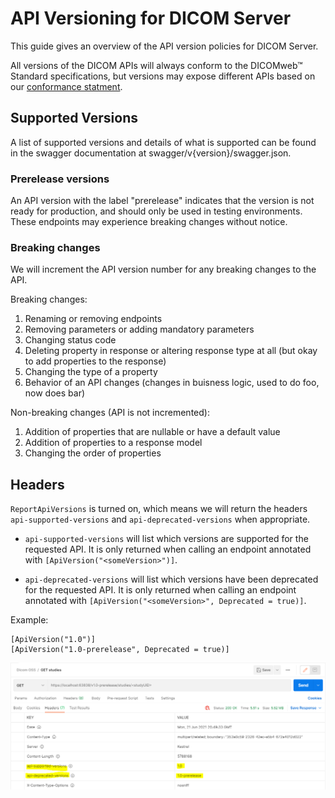 # API Versioning for DICOM Server

This guide gives an overview of the API version policies for DICOM Server. 

All versions of the DICOM APIs will always conform to the DICOMweb™ Standard specifications, but versions may expose different APIs based on our [conformance statment](https://github.com/microsoft/dicom-server/blob/main/docs/resources/conformance-statement.md).

## Supported Versions

A list of supported versions and details of what is supported can be found in the swagger documentation at swagger/v{version}/swagger.json.

### Prerelease versions

An API version with the label "prerelease" indicates that the version is not ready for production, and should only be used in testing environments. These endpoints may experience breaking changes without notice.

### Breaking changes

We will increment the API version number for any breaking changes to the API.

Breaking changes:
1. Renaming or removing endpoints
2. Removing parameters or adding mandatory parameters
3. Changing status code
4. Deleting property in response or altering response type at all (but okay to add properties to the response)
5. Changing the type of a property
6. Behavior of an API changes (changes in buisness logic, used to do foo, now does bar)

Non-breaking changes (API is not incremented):
1. Addition of properties that are nullable or have a default value
2. Addition of properties to a response model
3. Changing the order of properties

## Headers

`ReportApiVersions` is turned on, which means we will return the headers `api-supported-versions` and `api-deprecated-versions` when appropriate.

- `api-supported-versions` will list which versions are supported for the requested API. It is only returned when calling an endpoint annotated with `[ApiVersion("<someVersion>")]`. 

- `api-deprecated-versions` will list which versions have been deprecated for the requested API. It is only returned when calling an endpoint annotated with `[ApiVersion("<someVersion>", Deprecated = true)]`.

Example:

```
[ApiVersion("1.0")]
[ApiVersion("1.0-prerelease", Deprecated = true)]
```

![Response headers](images/api-headers-example.PNG)